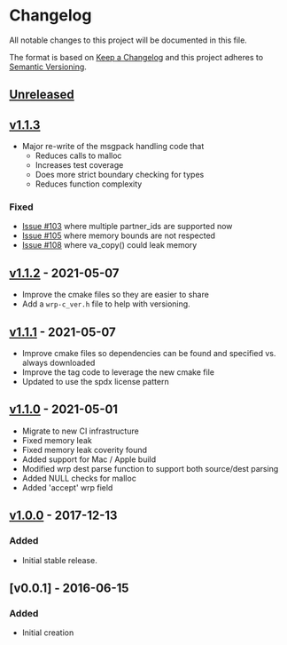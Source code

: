 <!--
SPDX-FileCopyrightText: 2017-2021 Comcast Cable Communications Management, LLC
SPDX-License-Identifier: Apache-2.0
-->
# Changelog
All notable changes to this project will be documented in this file.

The format is based on [Keep a Changelog](http://keepachangelog.com/en/1.0.0/)
and this project adheres to [Semantic Versioning](http://semver.org/spec/v2.0.0.html).

## [Unreleased]

## [v1.1.3]
- Major re-write of the msgpack handling code that
    - Reduces calls to malloc
    - Increases test coverage
    - Does more strict boundary checking for types
    - Reduces function complexity

### Fixed
- [Issue #103](https://github.com/xmidt-org/wrp-c/issues/103) where multiple partner_ids are supported now
- [Issue #105](https://github.com/xmidt-org/wrp-c/issues/105) where memory bounds are not respected
- [Issue #108](https://github.com/xmidt-org/wrp-c/issues/105) where va_copy() could leak memory


## [v1.1.2] - 2021-05-07
- Improve the cmake files so they are easier to share
- Add a `wrp-c_ver.h` file to help with versioning.

## [v1.1.1] - 2021-05-07
- Improve cmake files so dependencies can be found and specified vs. always downloaded
- Improve the tag code to leverage the new cmake file
- Updated to use the spdx license pattern

## [v1.1.0] - 2021-05-01
- Migrate to new CI infrastructure
- Fixed memory leak
- Fixed memory leak coverity found
- Added support for Mac / Apple build
- Modified wrp dest parse function to support both source/dest parsing
- Added NULL checks for malloc
- Added 'accept' wrp field 

## [v1.0.0] - 2017-12-13
### Added
- Initial stable release.

## [v0.0.1] - 2016-06-15
### Added
- Initial creation

[Unreleased]: https://github.com/xmidt-org/wrp-c/compare/v1.1.3...HEAD
[v1.1.3]: https://github.com/xmidt-org/wrp-c/compare/v1.1.2...v1.1.3
[v1.1.2]: https://github.com/xmidt-org/wrp-c/compare/v1.1.1...v1.1.2
[v1.1.1]: https://github.com/xmidt-org/wrp-c/compare/v1.1.0...v1.1.1
[v1.1.0]: https://github.com/xmidt-org/wrp-c/compare/v1.0.0...v1.1.0
[v1.0.0]: https://github.com/xmidt-org/wrp-c/compare/40cd45f5ce6723fa8d4aaf6e66fc3e3302758ec4...v1.0.0
